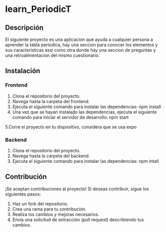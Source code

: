 # learn_PeriodicT

## Descripción

El siguiente proyecto es una aplicacion que ayuda a cualquier persona a aprender la tabla periodica, hay una seccion para conocer los elementos y sus caracteristicas assi como otra donde hay una seccion de preguntas y una retroalimentacion del mismo cuestionario.


## Instalación


### Frontend

1. Clona el repositorio del proyecto.
2. Navega hasta la carpeta del frontend.
3. Ejecuta el siguiente comando para instalar las dependencias:
npm install
4. Una vez que se hayan instalado las dependencias, ejecuta el siguiente comando para iniciar el servidor de desarrollo:
npm start

5.Corre el proyecto en tu dispositivo, considera que se usa expo

### Backend

1. Clona el repositorio del proyecto.
2. Navega hasta la carpeta del backend.
3. Ejecuta el siguiente comando para instalar las dependencias: npm intall


## Contribución

¡Se aceptan contribuciones al proyecto! Si deseas contribuir, sigue los siguientes pasos:

1. Haz un fork del repositorio.
2. Crea una rama para tu contribución.
3. Realiza los cambios y mejoras necesarios.
4. Envía una solicitud de extracción (pull request) describiendo tus cambios.

